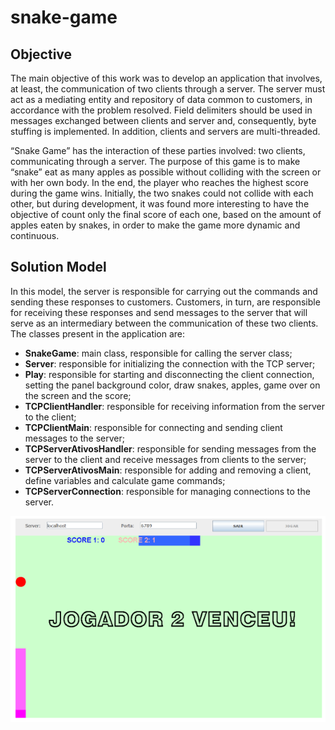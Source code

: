 # snake-game

## Objective

  The main objective of this work was to develop an application that involves, at least, the communication of two clients through a server. 
  The server must act as a mediating entity and repository of data common to customers, in accordance with the problem resolved. 
  Field delimiters should be used in messages exchanged between clients and server and, consequently, byte stuffing is implemented.
  In addition, clients and servers are multi-threaded.

  “Snake Game” has the interaction of these parties involved: two clients, communicating through a server. 
  The purpose of this game is to make “snake” eat as many apples as possible without colliding with the screen or with her own body. 
  In the end, the player who reaches the highest score during the game wins.
  Initially, the two snakes could not collide with each other, but during development, it was found more interesting to have the objective of count only the final score of each one,        based on the amount of apples eaten by snakes, in order to make the game more dynamic and continuous.

## Solution Model
  In this model, the server is responsible for carrying out the commands and sending these responses to customers. 
  Customers, in turn, are responsible for receiving these responses and send messages to the server that will serve as an intermediary between the communication of these two clients. 
  The classes present in the application are:
  * **SnakeGame**: main class, responsible for calling the server class;
  * **Server**: responsible for initializing the connection with the TCP server;
  * **Play**: responsible for starting and disconnecting the client connection, setting the panel background color, draw snakes, apples, game over on the screen and the score;
  * **TCPClientHandler**: responsible for receiving information from the server to the client;
  * **TCPClientMain**: responsible for connecting and sending client messages to the server;
  * **TCPServerAtivosHandler**: responsible for sending messages from the server to the client and receive messages from clients to the server;
  * **TCPServerAtivosMain**: responsible for adding and removing a client, define variables and calculate game commands;
  * **TCPServerConnection**: responsible for managing connections to the server.

<p align="center">
  <img src="https://github.com/rharcosta/snake-game/blob/main/Documents/SnakeGame.png" />
</p>
